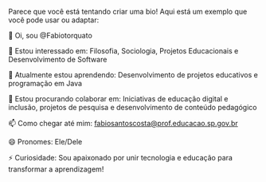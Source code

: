 
<!---
Fabiotorquato/Fabiotorquato is a ✨ special ✨ repository because its `README.md` (this file) appears on your GitHub profile.
You can click the Preview link to take a look at your changes.
--->

Parece que você está tentando criar uma bio! Aqui está um exemplo que você pode usar ou adaptar:

👋 Oi, sou @Fabiotorquato

👀 Estou interessado em: Filosofia, Sociologia, Projetos Educacionais e Desenvolvimento de Software

🌱 Atualmente estou aprendendo: Desenvolvimento de projetos educativos e programação em Java

💞️ Estou procurando colaborar em: Iniciativas de educação digital e inclusão, projetos de pesquisa e desenvolvimento de conteúdo pedagógico

📫 Como chegar até mim: fabiosantoscosta@prof.educacao.sp.gov.br

😄 Pronomes: Ele/Dele

⚡ Curiosidade: Sou apaixonado por unir tecnologia e educação para transformar a aprendizagem!
